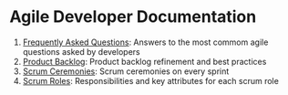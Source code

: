 # Agile Developer Documentation

1. [Frequently Asked Questions](faq): Answers to the most commom agile questions asked by developers
2. [Product Backlog](product-backlog): Product backlog refinement and best practices
3. [Scrum Ceremonies](scrum-ceremonies): Scrum ceremonies on every sprint
4. [Scrum Roles](scrum-roles): Responsibilities and key attributes for each scrum role
